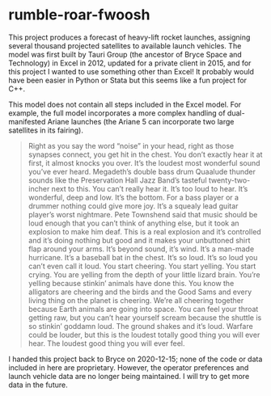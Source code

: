 # rumble-roar-fwoosh


This project produces a forecast of heavy-lift rocket launches, assigning several thousand projected satellites to available launch vehicles. The model was first built by Tauri Group (the ancestor of Bryce Space and Technology) in Excel in 2012, updated for a private client in 2015, and for this project I wanted to use something other than Excel! It probably would have been easier in Python or Stata but this seems like a fun project for C++.

This model does not contain all steps included in the Excel model. For example, the full model incorporates a more complex handling of dual-manifested Ariane launches (the Ariane 5 can incorporate two large satellites in its fairing). 

>Right as you say the word “noise” in your head, right as those synapses connect, you get hit in the chest. You don’t exactly hear it at first, it almost knocks you over. It’s the loudest most wonderful sound you’ve ever heard. Megadeth’s double bass drum Quaalude thunder sounds like the Preservation Hall Jazz Band’s tasteful twenty-two-incher next to this. You can’t really hear it. It’s too loud to hear. It’s wonderful, deep and low. It’s the bottom. For a bass player or a drummer nothing could give more joy. It’s a squealy lead guitar player’s worst nightmare. Pete Townshend said that music should be loud enough that you can’t think of anything else, but it took an explosion to make him deaf. This is a real explosion and it’s controlled and it’s doing nothing but good and it makes your unbuttoned shirt flap around your arms. It’s beyond sound, it’s wind. It’s a man-made hurricane. It’s a baseball bat in the chest. It’s so loud. It’s so loud you can’t even call it loud. You start cheering. You start yelling. You start crying. You are yelling from the depth of your little lizard brain. You’re yelling because stinkin’ animals have done this. You know the alligators are cheering and the birds and the Good Sams and every living thing on the planet is cheering. We’re all cheering together because Earth animals are going into space. You can feel your throat getting raw, but you can’t hear yourself scream because the shuttle is so stinkin’ goddamn loud. The ground shakes and it’s loud. Warfare could be louder, but this is the loudest totally good thing you will ever hear. The loudest good thing you will ever feel. 

I handed this project back to Bryce on 2020-12-15; none of the code or data included in here are proprietary. However, the operator preferences and launch vehicle data are no longer being maintained. I will try to get more data in the future.
